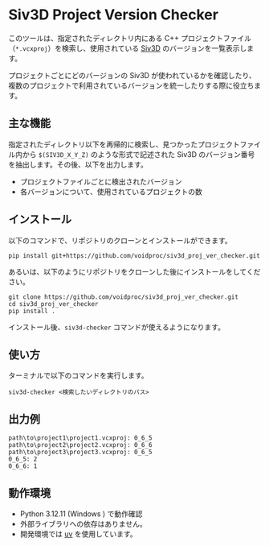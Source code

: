 # Siv3D Project Version Checker

このツールは、指定されたディレクトリ内にある C++ プロジェクトファイル（`*.vcxproj`）を検索し、使用されている [Siv3D](https://siv3d.github.io/) のバージョンを一覧表示します。

プロジェクトごとにどのバージョンの Siv3D が使われているかを確認したり、複数のプロジェクトで利用されているバージョンを統一したりする際に役立ちます。

## 主な機能

指定されたディレクトリ以下を再帰的に検索し、見つかったプロジェクトファイル内から `$(SIV3D_X_Y_Z)` のような形式で記述された Siv3D のバージョン番号を抽出します。その後、以下を出力します。

- プロジェクトファイルごとに検出されたバージョン
- 各バージョンについて、使用されているプロジェクトの数

## インストール

以下のコマンドで、リポジトリのクローンとインストールができます。

```
pip install git+https://github.com/voidproc/siv3d_proj_ver_checker.git
```

あるいは、以下のようにリポジトリをクローンした後にインストールをしてください。

```
git clone https://github.com/voidproc/siv3d_proj_ver_checker.git
cd siv3d_proj_ver_checker
pip install .
```

インストール後、`siv3d-checker` コマンドが使えるようになります。

## 使い方

ターミナルで以下のコマンドを実行します。

```
siv3d-checker <検索したいディレクトリのパス>
```

## 出力例

```
path\to\project1\project1.vcxproj: 0_6_5
path\to\project2\project2.vcxproj: 0_6_6
path\to\project3\project3.vcxproj: 0_6_5
0_6_5: 2
0_6_6: 1
```

## 動作環境

- Python 3.12.11 (Windows ) で動作確認
- 外部ライブラリへの依存はありません。
- 開発環境では [uv](https://github.com/astral-sh/uv) を使用しています。

